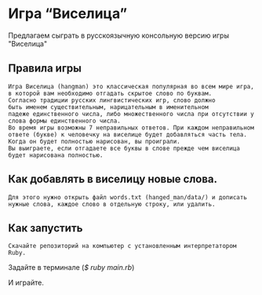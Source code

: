 <h1 aling="center">Игра “Виселица”</h1>

Предлагаем сыграть в русскоязычную консольную версию игры "Виселица" 

## Правила игры

	Игра Виселица (hangman) это классическая популярная во всем мире игра, в которой вам необходимо отгадать скрытое слово по буквам. 
	Согласно традиции русских лингвистических игр, слово должно быть именем существительным, нарицательным в именительном падеже единственного числа, либо множественного числа при отсутствии у слова формы единственного числа.
	Во время игры возможны 7 неправильных ответов. При каждом неправильном ответе (букве) к человечку на виселице будет добавляться часть тела. Когда он будет полностью нарисован, вы проиграли.
	Вы выиграете, если отгадаете все буквы в слове прежде чем виселица будет нарисована полностью. 

## Как добавлять в виселицу новые слова.

	Для этого нужно открыть файл words.txt (hanged_man/data/) и дописать нужные слова, каждое слово в отдельную строку, или удалить.
    
## Как  запустить
    Скачайте репозиторий на компьютер с установленным интерпретатором Ruby.

Задайте в терминале (_$ ruby main.rb_)

И играйте.
